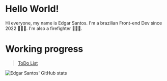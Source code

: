 # Hello World!

Hi everyone, my name is Edgar Santos. I'm a brazilian Front-end Dev since 2022 👨🏽‍💻. I'm also a firefighter 👨🏽‍🚒.

# Working progress
> [ToDo List](https://github.com/edgarrps/todo-list)

![Edgar Santos' GitHub stats](https://github-readme-stats.vercel.app/api?username=edgarrps&show_icons=true)

